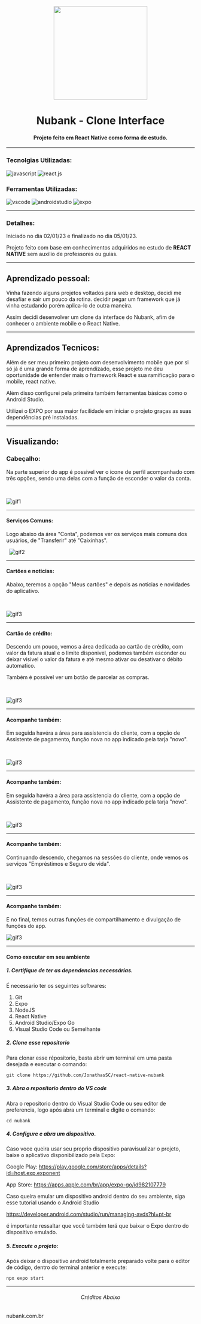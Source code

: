 <div align="center">
<img  src="https://upload.wikimedia.org/wikipedia/commons/thumb/f/f7/Nubank_logo_2021.svg/2560px-Nubank_logo_2021.svg.png" style="
width: 250px;">

# Nubank - Clone Interface

#### Projeto feito em React Native como forma de estudo.
</div>

---

### Tecnolgias Utilizadas:

![javascript](https://img.shields.io/badge/JAVASCRIPT-323330?&logo=javascript&logoColor=f0db4f&style=flat&logoWidth=30) ![react.js](https://img.shields.io/badge/REACT_NATIVE-61DAFB?&logo=react&logoColor=303030&style=flat&logoWidth=30)

### Ferramentas Utilizadas:

![vscode](https://img.shields.io/badge/VS%20CODE-0078d7?&logo=visualstudiocode&logoColor=white&style=flat&logoWidth=30) ![androidstudio](https://img.shields.io/badge/VS%20CODE-3add85?&logo=androidstudio&logoColor=012c40&style=flat&logoWidth=30) ![expo](https://img.shields.io/badge/EXPO-black?&logo=expo&logoColor=white&style=flat&logoWidth=30)

---
### Detalhes:
Iniciado no dia 02/01/23 e finalizado no dia 05/01/23.

Projeto feito com base em conhecimentos adquiridos no estudo de  **REACT NATIVE** sem auxilio de professores ou guias.  

---
## Aprendizado pessoal:
Vinha fazendo alguns projetos voltados para web e desktop, decidi me desafiar e sair um pouco da rotina.
decidir pegar um framework que já vinha estudando porém aplica-lo de outra maneira.

Assim decidi desenvolver um clone da interface do Nubank, afim de conhecer o ambiente mobile e o React Native.

---
## Aprendizados Tecnicos:
Além de ser meu primeiro projeto com desenvolvimento mobile que por si só já é uma grande forma de aprendizado, esse projeto me deu oportunidade de entender mais o framework React e sua ramificação para o mobile, react native.

Além disso configurei pela primeira também ferramentas básicas como o Android Studio.

Utilizei o EXPO por sua maior facilidade em iniciar o projeto graças as suas dependências pré instaladas.

---
## Visualizando:

### Cabeçalho:

Na parte superior do app é possivel ver o icone de perfil
acompanhado com três opções, sendo uma delas com a função de esconder o valor da conta.
&nbsp;
     
&nbsp;

![gif1](/assets/HiddenValue.gif)

---
#### Serviços Comuns:

Logo abaixo da área "Conta", podemos ver os serviços mais comuns dos usuários, de "Transferir" até "Caixinhas".
&nbsp;
     
&nbsp;
![gif2](/assets//CommonServices.gif)

---
#### Cartões e noticias:
Abaixo, teremos a opção "Meus cartões" e depois as noticias e novidades do aplicativo.
&nbsp;
     
&nbsp;

![gif3](/assets/CardsAndNews.gif)

---
#### Cartão de crédito:
Descendo um pouco, vemos a área dedicada ao cartão de crédito,
com valor da fatura atual e o limite disponivel, podemos também esconder ou deixar visivel o valor da fatura e até mesmo ativar ou desativar o débito automatico.

Também é possivel ver um botão de parcelar as compras.
     
&nbsp;

![gif3](/assets/CreditCard.gif)

---
#### Acompanhe também:
Em seguida havéra a área para assistencia do cliente, com a opção de Assistente de pagamento, função nova no app indicado pela tarja "novo".

&nbsp;

![gif3](/assets/AlsoFollow.gif)

---
#### Acompanhe também:
Em seguida havéra a área para assistencia do cliente, com a opção de Assistente de pagamento, função nova no app indicado pela tarja "novo".

&nbsp;

![gif3](/assets/AlsoFollow.gif)

---
#### Acompanhe também:
Continuando descendo, chegamos na sessões do cliente, onde vemos os serviços "Empréstimos e Seguro de vida".

&nbsp;

![gif3](/assets/ClientSessions.gif)

---
#### Acompanhe também:
E no final, temos outras funções de compartilhamento e divulgação de funções do app.


![gif3](/assets/FindOutMore.gif)

---

#### Como executar em seu ambiente
##### 1. Certifique de ter as dependencias necessárias.

É necessario ter os seguintes softwares:

1. Git
2. Expo
3. NodeJS 
4. React Native
5. Android Studio/Expo Go 
6. Visual Studio Code ou Semelhante

##### 2. Clone esse repositorio

Para clonar esse répositorio, basta abrir um terminal em uma pasta desejada e executar o comando:

```git clone https://github.com/JonathasSC/react-native-nubank```

##### 3. Abra o repositorio dentro do VS code

Abra o repositorio dentro do Visual Studio Code ou seu editor de preferencia, logo após abra um terminal e digite o comando:

```cd nubank```

##### 4. Configure e abra um dispositivo.

Caso voce queira usar seu proprio dispositivo paravisualizar o projeto, baixe o aplicativo disponibilizado pela Expo:

Google Play: 
https://play.google.com/store/apps/details?id=host.exp.exponent

App Store:
https://apps.apple.com/br/app/expo-go/id982107779


Caso queira emular um dispositivo android dentro do seu ambiente, siga esse tutorial usando o Android Studio

https://developer.android.com/studio/run/managing-avds?hl=pt-br

é importante ressaltar que você também terá que baixar o Expo dentro do dispositivo emulado.


##### 5. Execute o projeto:

Após deixar o dispositivo android totalmente preparado volte para o editor de código, dentro do terminal anterior e execute:

```npx expo start```

---
<div align='center'>
	<h6>Créditos Abaixo</h6>
</div>

nubank.com.br